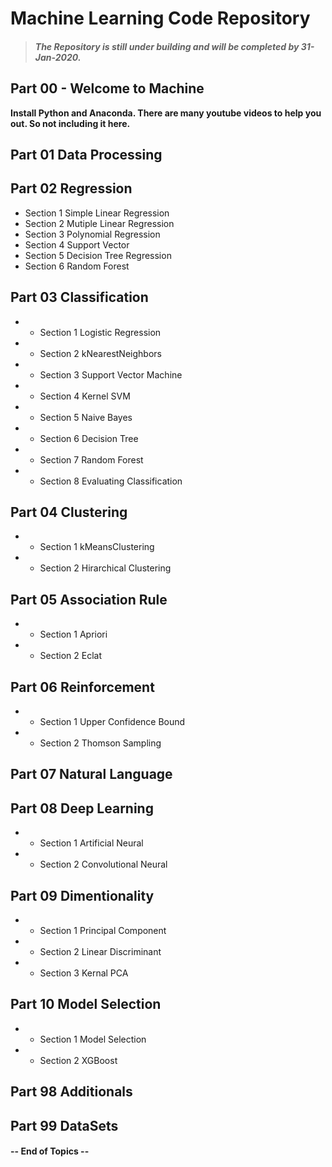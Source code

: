 # Machine Learning Code Repository

> #### *The Repository is still under building and will be completed by 31-Jan-2020.*

## Part 00 - Welcome to Machine
**Install Python and Anaconda. There are many youtube videos to help you out. So not including it here.**

## Part 01 Data Processing
## Part 02 Regression
- Section 1 Simple Linear Regression
- Section 2 Mutiple Linear Regression
- Section 3 Polynomial Regression
- Section 4 Support Vector
- Section 5 Decision Tree Regression
- Section 6 Random Forest
## Part 03 Classification
- - Section 1 Logistic Regression
- - Section 2 kNearestNeighbors
- - Section 3 Support Vector Machine
- - Section 4 Kernel SVM
- - Section 5 Naive Bayes
- - Section 6 Decision Tree
- - Section 7 Random Forest
- - Section 8 Evaluating Classification
## Part 04 Clustering
- - Section 1 kMeansClustering
- - Section 2 Hirarchical Clustering
## Part 05 Association Rule
- - Section 1 Apriori
- - Section 2 Eclat
## Part 06 Reinforcement
- - Section 1 Upper Confidence Bound
- - Section 2 Thomson Sampling
## Part 07 Natural Language
## Part 08 Deep Learning
- - Section 1 Artificial Neural
- - Section 2 Convolutional Neural
## Part 09 Dimentionality
- - Section 1 Principal Component
- - Section 2 Linear Discriminant
- - Section 3 Kernal PCA
## Part 10 Model Selection
- - Section 1 Model Selection
- - Section 2 XGBoost
## Part 98 Additionals
## Part 99 DataSets

#### -- End of Topics --
